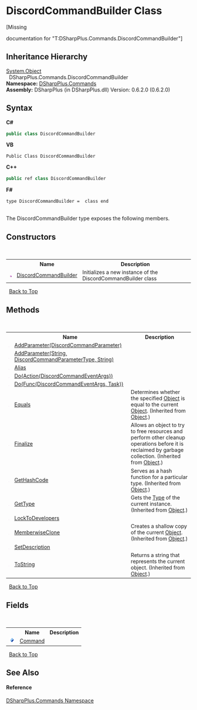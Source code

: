 # DiscordCommandBuilder Class
 

\[Missing <summary> documentation for "T:DSharpPlus.Commands.DiscordCommandBuilder"\]


## Inheritance Hierarchy
<a href="http://msdn2.microsoft.com/en-us/library/e5kfa45b" target="_blank">System.Object</a><br />&nbsp;&nbsp;DSharpPlus.Commands.DiscordCommandBuilder<br />
**Namespace:**&nbsp;<a href="fc38a4a5-4979-fd82-c5c3-f5d7b478e6e0">DSharpPlus.Commands</a><br />**Assembly:**&nbsp;DSharpPlus (in DSharpPlus.dll) Version: 0.6.2.0 (0.6.2.0)

## Syntax

**C#**<br />
``` C#
public class DiscordCommandBuilder
```

**VB**<br />
``` VB
Public Class DiscordCommandBuilder
```

**C++**<br />
``` C++
public ref class DiscordCommandBuilder
```

**F#**<br />
``` F#
type DiscordCommandBuilder =  class end
```

<br />
The DiscordCommandBuilder type exposes the following members.


## Constructors
&nbsp;<table><tr><th></th><th>Name</th><th>Description</th></tr><tr><td>![Public method](media/pubmethod.gif "Public method")</td><td><a href="cc4788be-c6a4-f823-0341-d54f2caaf4ce">DiscordCommandBuilder</a></td><td>
Initializes a new instance of the DiscordCommandBuilder class</td></tr></table>&nbsp;
<a href="#discordcommandbuilder-class">Back to Top</a>

## Methods
&nbsp;<table><tr><th></th><th>Name</th><th>Description</th></tr><tr><td>![Public method](media/pubmethod.gif "Public method")</td><td><a href="dc2ac0ad-4f20-8be8-7a13-72fe64d2ef18">AddParameter(DiscordCommandParameter)</a></td><td /></tr><tr><td>![Public method](media/pubmethod.gif "Public method")</td><td><a href="95818905-2df3-359d-9cf8-47b0762efb41">AddParameter(String, DiscordCommandParameterType, String)</a></td><td /></tr><tr><td>![Public method](media/pubmethod.gif "Public method")</td><td><a href="3ec56566-0cb7-03e7-8a19-3136d69f43c0">Alias</a></td><td /></tr><tr><td>![Public method](media/pubmethod.gif "Public method")</td><td><a href="be081c19-31a8-d8da-ddcb-689e822f927c">Do(Action(DiscordCommandEventArgs))</a></td><td /></tr><tr><td>![Public method](media/pubmethod.gif "Public method")</td><td><a href="047cbec8-730e-9609-e192-9373bbe761b5">Do(Func(DiscordCommandEventArgs, Task))</a></td><td /></tr><tr><td>![Public method](media/pubmethod.gif "Public method")</td><td><a href="http://msdn2.microsoft.com/en-us/library/bsc2ak47" target="_blank">Equals</a></td><td>
Determines whether the specified <a href="http://msdn2.microsoft.com/en-us/library/e5kfa45b" target="_blank">Object</a> is equal to the current <a href="http://msdn2.microsoft.com/en-us/library/e5kfa45b" target="_blank">Object</a>.
 (Inherited from <a href="http://msdn2.microsoft.com/en-us/library/e5kfa45b" target="_blank">Object</a>.)</td></tr><tr><td>![Protected method](media/protmethod.gif "Protected method")</td><td><a href="http://msdn2.microsoft.com/en-us/library/4k87zsw7" target="_blank">Finalize</a></td><td>
Allows an object to try to free resources and perform other cleanup operations before it is reclaimed by garbage collection.
 (Inherited from <a href="http://msdn2.microsoft.com/en-us/library/e5kfa45b" target="_blank">Object</a>.)</td></tr><tr><td>![Public method](media/pubmethod.gif "Public method")</td><td><a href="http://msdn2.microsoft.com/en-us/library/zdee4b3y" target="_blank">GetHashCode</a></td><td>
Serves as a hash function for a particular type.
 (Inherited from <a href="http://msdn2.microsoft.com/en-us/library/e5kfa45b" target="_blank">Object</a>.)</td></tr><tr><td>![Public method](media/pubmethod.gif "Public method")</td><td><a href="http://msdn2.microsoft.com/en-us/library/dfwy45w9" target="_blank">GetType</a></td><td>
Gets the <a href="http://msdn2.microsoft.com/en-us/library/42892f65" target="_blank">Type</a> of the current instance.
 (Inherited from <a href="http://msdn2.microsoft.com/en-us/library/e5kfa45b" target="_blank">Object</a>.)</td></tr><tr><td>![Public method](media/pubmethod.gif "Public method")</td><td><a href="fa43b90e-1d4d-6c96-5e84-a832d99a086b">LockToDevelopers</a></td><td /></tr><tr><td>![Protected method](media/protmethod.gif "Protected method")</td><td><a href="http://msdn2.microsoft.com/en-us/library/57ctke0a" target="_blank">MemberwiseClone</a></td><td>
Creates a shallow copy of the current <a href="http://msdn2.microsoft.com/en-us/library/e5kfa45b" target="_blank">Object</a>.
 (Inherited from <a href="http://msdn2.microsoft.com/en-us/library/e5kfa45b" target="_blank">Object</a>.)</td></tr><tr><td>![Public method](media/pubmethod.gif "Public method")</td><td><a href="9a19c24b-7fa8-8ab9-6629-8f5d1b3dc526">SetDescription</a></td><td /></tr><tr><td>![Public method](media/pubmethod.gif "Public method")</td><td><a href="http://msdn2.microsoft.com/en-us/library/7bxwbwt2" target="_blank">ToString</a></td><td>
Returns a string that represents the current object.
 (Inherited from <a href="http://msdn2.microsoft.com/en-us/library/e5kfa45b" target="_blank">Object</a>.)</td></tr></table>&nbsp;
<a href="#discordcommandbuilder-class">Back to Top</a>

## Fields
&nbsp;<table><tr><th></th><th>Name</th><th>Description</th></tr><tr><td>![Public field](media/pubfield.gif "Public field")</td><td><a href="55e2e757-4469-8d19-054a-367f836fa9e8">Command</a></td><td /></tr></table>&nbsp;
<a href="#discordcommandbuilder-class">Back to Top</a>

## See Also


#### Reference
<a href="fc38a4a5-4979-fd82-c5c3-f5d7b478e6e0">DSharpPlus.Commands Namespace</a><br />